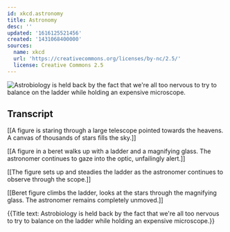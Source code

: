 ```yaml
---
id: xkcd.astronomy
title: Astronomy
desc: ''
updated: '1616125521456'
created: '1431068400000'
sources:
  name: xkcd
  url: 'https://creativecommons.org/licenses/by-nc/2.5/'
  license: Creative Commons 2.5
---
```

![Astrobiology is held back by the fact that we're all too nervous to try to balance on the ladder while holding an expensive microscope.](https://imgs.xkcd.com/comics/astronomy.png)

## Transcript
[[A figure is staring through a large telescope pointed towards the heavens. A canvas of thousands of stars fills the sky.]]

[[A figure in a beret walks up with a ladder and a magnifying glass. The astronomer continues to gaze into the optic, unfailingly alert.]]

[[The figure sets up and steadies the ladder as the astronomer continues to observe through the scope.]]

[[Beret figure climbs the ladder, looks at the stars through the magnifying glass. The astronomer remains completely unmoved.]]

{{Title text: Astrobiology is held back by the fact that we're all too nervous to try to balance on the ladder while holding an expensive microscope.}}
